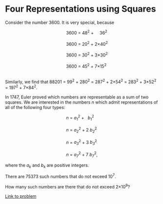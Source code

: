 # Four Representations using Squares

<p>Consider the number 3600. It is very special, because</p>
<div style="margin-left:200px;">
3600 = 48<sup>2</sup> +     36<sup>2</sup><br /><br />
3600 = 20<sup>2</sup> + 2×40<sup>2</sup><br /><br />
3600 = 30<sup>2</sup> + 3×30<sup>2</sup><br /><br />
3600 = 45<sup>2</sup> + 7×15<sup>2</sup><br /><br /></div>

<p>Similarly, we find that 88201 = 99<sup>2</sup> + 280<sup>2</sup> = 287<sup>2</sup> + 2×54<sup>2</sup> = 283<sup>2</sup> + 3×52<sup>2</sup> = 197<sup>2</sup> + 7×84<sup>2</sup>.</p>

<p>In 1747, Euler proved which numbers are representable as a sum of two squares.
We are interested in the numbers <var>n</var> which admit representations of all of the following four types:</p>
<div style="margin-left:200px;">
<var>n</var> = <var>a<sub>1</sub></var><sup>2</sup> +   <var>b<sub>1</sub></var><sup>2</sup><br /><br /><var>n</var> = <var>a<sub>2</sub></var><sup>2</sup> + 2 <var>b<sub>2</sub></var><sup>2</sup><br /><br /><var>n</var> = <var>a<sub>3</sub></var><sup>2</sup> + 3 <var>b<sub>3</sub></var><sup>2</sup><br /><br /><var>n</var> = <var>a<sub>7</sub></var><sup>2</sup> + 7 <var>b<sub>7</sub></var><sup>2</sup>,
</div>
<p>where the <var>a</var><sub><var>k</var></sub> and <var>b</var><sub><var>k</var></sub> are positive integers.</p>

<p>There are 75373 such numbers that do not exceed 10<sup>7</sup>.<br />

How many such numbers are there that do not exceed 2×10<sup>9</sup>?</p>

[Link to problem](https://projecteuler.net/problem=229)
